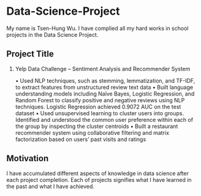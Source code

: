 # Data-Science-Project
My name is Tsen-Hung Wu. I have complied all my hard works in school projects in the Data Science Project.

## Project Title
1. Yelp Data Challenge – Sentiment Analysis and Recommender System

    • Used NLP techniques, such as stemming, lemmatization, and TF-IDF, to extract features from unstructured review text data
    • Built language understanding models including Naïve Bayes, Logistic Regression, and Random Forest to classify positive 
      and negative reviews using NLP techniques. Logistic Regression achieved 0.9072 AUC on the test dataset
    • Used unsupervised learning to cluster users into groups. Identified and understood the common user preference within 
      each of the group by inspecting the cluster centroids
    • Built a restaurant recommender system using collaborative filtering and matrix factorization based on users’ past visits 
      and ratings

## Motivation
I have accumulated different aspects of knowledge in data science after each project completion.
Each of projects signifies what I have learned in the past and what I have achieved. 

